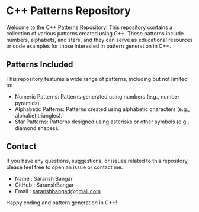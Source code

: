 # C++ Patterns Repository

Welcome to the C++ Patterns Repository! This repository contains a collection of various patterns created using C++. These patterns include numbers, alphabets, and stars, and they can serve as educational resources or code examples for those interested in pattern generation in C++.

## Patterns Included

This repository features a wide range of patterns, including but not limited to:

- Numeric Patterns: Patterns generated using numbers (e.g., number pyramids).
- Alphabetic Patterns: Patterns created using alphabetic characters (e.g., alphabet triangles).
- Star Patterns: Patterns designed using asterisks or other symbols (e.g., diamond shapes).

## Contact

If you have any questions, suggestions, or issues related to this repository, please feel free to open an issue or contact me:

- Name : Saransh Bangar
- GitHub : SaranshBangar
- Email : saranshbangad@gmail.com

Happy coding and pattern generation in C++!
